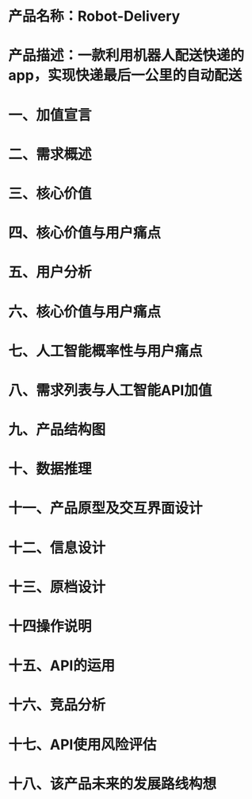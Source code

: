# 产品名称：Robot-Delivery
# 产品描述：一款利用机器人配送快递的app，实现快递最后一公里的自动配送     
# 一、加值宣言
# 二、需求概述
# 三、核心价值
# 四、核心价值与用户痛点 
# 五、用户分析
# 六、核心价值与用户痛点
# 七、人工智能概率性与用户痛点
# 八、需求列表与人工智能API加值
# 九、产品结构图
# 十、数据推理
# 十一、产品原型及交互界面设计
# 十二、信息设计
# 十三、原档设计
# 十四操作说明
# 十五、API的运用
# 十六、竞品分析
# 十七、API使用风险评估
# 十八、该产品未来的发展路线构想
